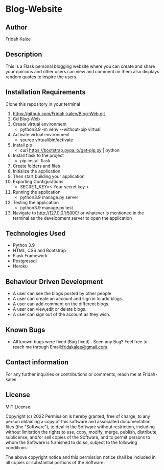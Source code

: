 # Blog-Website
## Author
Fridah Kalee
## Description
This is a Flask personal blogging website where you can create and share your opinions and other users can view and comment on them also displays random quotes to inspire the users.
## Installation Requirements
Clone this repository in your terminal

1. https://github.com/Fridah-kalee/Blog-Web.git
2. Cd Blog-Web
3. Create virtual environment
    * python3.9 -m venv --without-pip virtual
4. Activate virtual environment
    * source virtual/bin/activate
5. Install pip
    * curl https://bootstrap.pypa.io/get-pip.py | python
6. Install flask to the project
    * pip install flask
7. Create folders and files
8. Initialize the application
9. Then start building your application
10. Exporting Configurations
    * SECRET_KEY=< Your secret key >
11. Running the application
    * python3.9 manage.py server
12. Testing the application
    * python3.9 manage.py test
13. Navigate to http://127.0.0.1:5000/ or whatever is mentioned in the terminal as the development server to open the application
## Technologies Used
* Python 3.9
* HTML, CSS and Bootstrap
* Flask Framework
* Postgressql
* Heroku
## Behaviour Driven Development
* A user can see the blogs posted by other people
* A user can create an account and sign in to add blogs.
* A user can add comment on the different blogs.
* A user can view,edit or delete blogs.
* A user can sign out of the account as they wish.
## Known Bugs
* All known bugs were fixed (Bug fixed) . Seen any Bug? Feel free to reach me through Email:fridakalee@gmail.com.
## Contact information
For any further inquiries or contributions or comments, reach me at Fridah-kalee
## License
MIT License

Copyright (c) 2022 Permission is hereby granted, free of charge, to any person obtaining a copy of this software and associated documentation files (the "Software"), to deal in the Software without restriction, including without limitation the rights to use, copy, modify, merge, publish, distribute, sublicense, and/or sell copies of the Software, and to permit persons to whom the Software is furnished to do so, subject to the following conditions:

The above copyright notice and this permission notice shall be included in all copies or substantial portions of the Software.

